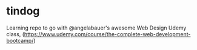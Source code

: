 # tindog

Learning repo to go with @angelabauer's awesome Web Design Udemy class, (https://www.udemy.com/course/the-complete-web-development-bootcamp/)
